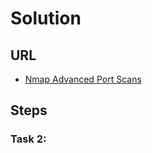 # Solution

## URL
- [Nmap Advanced Port Scans](https://tryhackme.com/room/nmap03)

## Steps

### Task 2:

